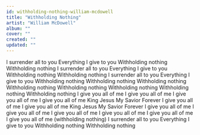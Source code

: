 ```yaml
---
id: withholding-nothing-william-mcdowell
title: "Withholding Nothing"
artist: "William McDowell"
album: ""
cover: ""
created: ""
updated: ""
---
```


I surrender all to you
Everything I give to you
Withholding nothing
Withholding nothing
I surrender all to you
Everything I give to you
Withholding nothing
Withholding nothing
I surrender all to you
Everything I give to you
Withholding nothing
Withholding nothing
Withholding nothing
Withholding nothing
Withholding nothing
Withholding nothing
Withholding nothing
Withholding nothing
I give you all of me
I give you all of me
I give you all of me
I give you all of me
King Jesus
My Savior
Forever
I give you all of me
I give you all of me
King Jesus
My Savior
Forever
I give you all of me
I give you all of me
I give you all of me
I give you all of me
I give you all of me
I give you all of me
(withholding nothing)
I surrender all to you
Everything I give to you
Withholding nothing
Withholding nothing